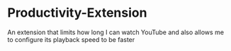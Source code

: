 # Productivity-Extension
An extension that limits how long I can watch YouTube and also allows me to configure its playback speed to be faster
